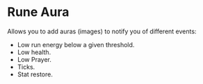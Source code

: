 # Rune Aura
Allows you to add auras (images) to notify you of different events:
* Low run energy below a given threshold.
* Low health.
* Low Prayer.
* Ticks.
* Stat restore.
